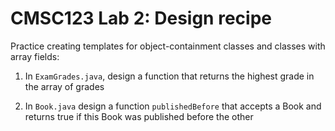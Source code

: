 # CMSC123 Lab 2: Design recipe

Practice creating templates for object-containment classes and classes with array fields:

1. In `ExamGrades.java`, design a function that returns the highest grade in the array of grades

2. In `Book.java` design a function `publishedBefore` that accepts a Book and returns true if this Book was published before the other 

